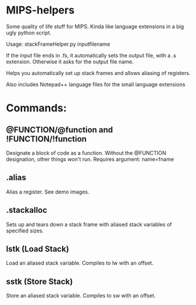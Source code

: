 # MIPS-helpers
Some quality of life stuff for MIPS. Kinda like language extensions in a big ugly python script.

Usage: stackFrameHelper.py inputfilename


If the input file ends in .fs, it automatically sets the output file, with a .s extension.
Otherwise it asks for the output file name.


Helps you automatically set up stack frames and allows aliasing of registers.

Also includes Notepad++ language files for the small language extensions

# Commands:

## @FUNCTION/@function and !FUNCTION/!function
  Designate a block of code as a function.
  Without the @FUNCTION designation, other things won't run.
  Requires argument: name=fname

## .alias
  Alias a register. See demo images.
  
## .stackalloc
  Sets up and tears down a stack frame with aliased stack variables of specified sizes.

## lstk (Load Stack)
  Load an aliased stack variable. Compiles to lw with an offset.
  
## sstk (Store Stack)
  Store an aliased stack variable. Compiles to sw with an offset.
